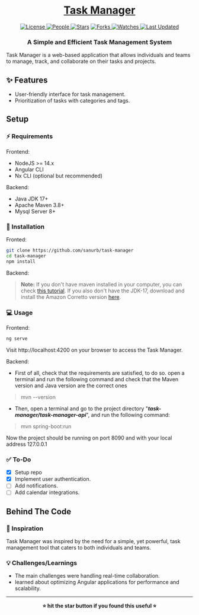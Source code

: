 <div align = "center">

<h1><a href="https://github.com/sanurb/task-manager">Task Manager</a></h1>

<a href="https://github.com/sanurb/task-manager/blob/main/LICENSE">
<img alt="License" src="https://img.shields.io/github/license/sanurb/task-manager?style=flat&color=eee&label="> </a>

<a href="https://github.com/sanurb/task-manager/graphs/contributors">
<img alt="People" src="https://img.shields.io/github/contributors/sanurb/task-manager?style=flat&color=ffaaf2&label=People"> </a>

<a href="https://github.com/sanurb/task-manager/stargazers">
<img alt="Stars" src="https://img.shields.io/github/stars/sanurb/task-manager?style=flat&color=98c379&label=Stars"></a>

<a href="https://github.com/sanurb/task-manager/network/members">
<img alt="Forks" src="https://img.shields.io/github/forks/sanurb/task-manager?style=flat&color=66a8e0&label=Forks"> </a>

<a href="https://github.com/sanurb/task-manager/watchers">
<img alt="Watches" src="https://img.shields.io/github/watchers/sanurb/task-manager?style=flat&color=f5d08b&label=Watches"> </a>

<a href="https://github.com/sanurb/task-manager/pulse">
<img alt="Last Updated" src="https://img.shields.io/github/last-commit/sanurb/task-manager?style=flat&color=e06c75&label="> </a>

<h3>A Simple and Efficient Task Management System</h3>

<!-- <figure>
  <img src="images/screenshot.png" alt="bare-minimum in action">
  <br/>
  <figcaption>bare-minimum in action</figcaption>
</figure> -->

</div>

Task Manager is a web-based application that allows individuals and teams to manage, track, and collaborate on their tasks and projects.

## ✨ Features

- User-friendly interface for task management.
- Prioritization of tasks with categories and tags.
## Setup

### ⚡ Requirements

Frontend:
- NodeJS >= 14.x
- Angular CLI
- Nx CLI (optional but recommended)

Backend:
- Java JDK 17+
- Apache Maven 3.8+
- Mysql Server 8+

### 🚀 Installation

Fronted:
```bash
git clone https://github.com/sanurb/task-manager
cd task-manager
npm install
```
Backend:
> **Note:** If you don't have maven installed in your computer, you can check [this tutorial](https://mkyong.com/maven/how-to-install-maven-in-windows/). If you also don't have the JDK-17, download and install the Amazon Corretto version [here](https://docs.aws.amazon.com/corretto/latest/corretto-17-ug/downloads-list.html).


### 💻 Usage

Frontend:
```bash
ng serve
```
Visit http://localhost:4200 on your browser to access the Task Manager.

Backend:
- First of all, check that the requirements are satisfied, to do so. open a terminal and run the following command and check that the Maven version and Java version are the correct ones

> mvn --version
- Then, open a terminal and go to the project directory "***task-manager/task-manager-api***",  and run the following command:
> mvn spring-boot:run

Now the project should be running on port 8090 and with your local address 127.0.0.1

### ✅ To-Do

- [x] Setup repo
- [x] Implement user authentication.
- [ ] Add notifications.
- [ ] Add calendar integrations.

##  Behind The Code

### 🌈 Inspiration

Task Manager was inspired by the need for a simple, yet powerful, task management tool that caters to both individuals and teams.

### 💡 Challenges/Learnings

- The main challenges were handling real-time collaboration.
- learned about optimizing Angular applications for performance and scalability.

<hr>

<div align="center">

<strong>⭐ hit the star button if you found this useful ⭐</strong><br>

<!-- <a href="https://github.com/sanurb/task-manager">Source</a> -->

</div>
